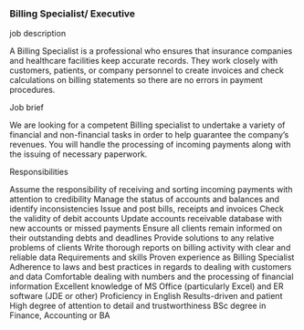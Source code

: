 ### Billing Specialist/ Executive
job description

A Billing Specialist is a professional who ensures that insurance companies and healthcare facilities keep accurate records. They work closely with customers, patients, or company personnel to create invoices and check calculations on billing statements so there are no errors in payment procedures.

Job brief

We are looking for a competent Billing specialist to undertake a variety of financial and non-financial tasks in order to help guarantee the company’s revenues. You will handle the processing of incoming payments along with the issuing of necessary paperwork.

Responsibilities

Assume the responsibility of receiving and sorting incoming payments with attention to credibility
Manage the status of accounts and balances and identify inconsistencies
Issue and post bills, receipts and invoices
Check the validity of debit accounts
Update accounts receivable database with new accounts or missed payments
Ensure all clients remain informed on their outstanding debts and deadlines
Provide solutions to any relative problems of clients
Write thorough reports on billing activity with clear and reliable data
Requirements and skills
Proven experience as Billing Specialist
Adherence to laws and best practices in regards to dealing with customers and data
Comfortable dealing with numbers and the processing of financial information
Excellent knowledge of MS Office (particularly Excel) and ER software (JDE or other)
Proficiency in English
Results-driven and patient
High degree of attention to detail and trustworthiness
BSc degree in Finance, Accounting or BA
